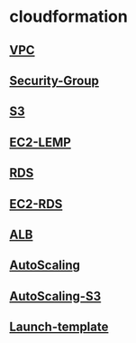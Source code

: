 # **cloudformation**

## [**VPC**](https://github.com/siwai0208/cloudformation/tree/main/vpc)

## [**Security-Group**](https://github.com/siwai0208/cloudformation/tree/main/security-group)

## [**S3**](https://github.com/siwai0208/cloudformation/tree/main/s3)

## [**EC2-LEMP**](https://github.com/siwai0208/cloudformation/tree/main/ec2-lemp)

## [**RDS**](https://github.com/siwai0208/cloudformation/tree/main/rds)

## [**EC2-RDS**](https://github.com/siwai0208/cloudformation/tree/main/ec2-for-rds)

## [**ALB**](https://github.com/siwai0208/cloudformation/tree/main/alb)

## [**AutoScaling**](https://github.com/siwai0208/cloudformation/tree/main/autoscaling)

## [**AutoScaling-S3**](https://github.com/siwai0208/cloudformation/tree/main/autoscaling-s3)

## [**Launch-template**]()
